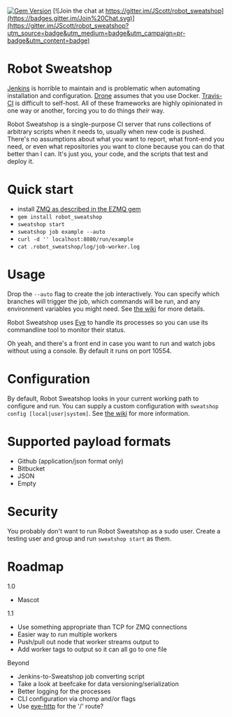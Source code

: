 [![Gem Version](https://badge.fury.io/rb/robot_sweatshop.svg)](http://badge.fury.io/rb/robot_sweatshop) [![Join the chat at https://gitter.im/JScott/robot_sweatshop](https://badges.gitter.im/Join%20Chat.svg)](https://gitter.im/JScott/robot_sweatshop?utm_source=badge&utm_medium=badge&utm_campaign=pr-badge&utm_content=badge)

# Robot Sweatshop

[Jenkins](http://jenkins-ci.org/) is horrible to maintain and is problematic when automating installation and configuration. [Drone](https://drone.io/) assumes that you use Docker. [Travis-CI](https://travis-ci.org/recent) is difficult to self-host. All of these frameworks are highly opinionated in one way or another, forcing you to do things _their_ way.

Robot Sweatshop is a single-purpose CI server that runs collections of arbitrary scripts when it needs to, usually when new code is pushed. There's no assumptions about what you want to report, what front-end you need, or even what repositories you want to clone because you can do that better than I can. It's just you, your code, and the scripts that test and deploy it.

# Quick start

- install [ZMQ as described in the EZMQ gem](https://github.com/colstrom/ezmq#operating-system-notes)
- `gem install robot_sweatshop`
- `sweatshop start`
- `sweatshop job example --auto`
- `curl -d '' localhost:8080/run/example`
- `cat .robot_sweatshop/log/job-worker.log`

# Usage

Drop the `--auto` flag to create the job interactively. You can specify which branches will trigger the job, which commands will be run, and any environment variables you might need. See [the wiki](https://github.com/JScott/robot_sweatshop/wiki/Job-configuration) for more details.

Robot Sweatshop uses [Eye](https://github.com/kostya/eye) to handle its processes so you can use its commandline tool to monitor their status.

Oh yeah, and there's a front end in case you want to run and watch jobs without using a console. By default it runs on port 10554.

# Configuration

By default, Robot Sweatshop looks in your current working path to configure and run. You can supply a custom configuration with `sweatshop config [local|user|system]`. See [the wiki](https://github.com/JScott/robot_sweatshop/wiki) for more information.

# Supported payload formats

- Github (application/json format only)
- Bitbucket
- JSON
- Empty

# Security

You probably don't want to run Robot Sweatshop as a sudo user. Create a testing user and group and run `sweatshop start` as them.

# Roadmap

1.0

- Mascot

1.1

- Use something appropriate than TCP for ZMQ connections
- Easier way to run multiple workers
- Push/pull out node that worker streams output to
- Add worker tags to output so it can all go to one file

Beyond

- Jenkins-to-Sweatshop job converting script
- Take a look at beefcake for data versioning/serialization
- Better logging for the processes
- CLI configuration via chomp and/or flags
- Use [eye-http](https://github.com/kostya/eye-http) for the '/' route?
